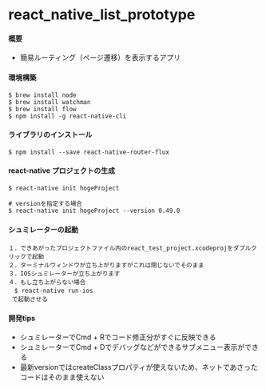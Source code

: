 # react_native_list_prototype

#### 概要
* 簡易ルーティング（ページ遷移）を表示するアプリ

#### 環境構築
```
$ brew install node
$ brew install watchman
$ brew install flow
$ npm install -g react-native-cli
```

#### ライブラリのインストール
```
$ npm install --save react-native-router-flux
```

#### react-native プロジェクトの生成
```
$ react-native init hogeProject

# versionを指定する場合
$ react-native init hogeProject --version 0.49.0
```

#### シュミレーターの起動
```
１．できあがったプロジェクトファイル内のreact_test_project.xcodeprojをダブルクリックで起動
２．ターミナルウィンドウが立ち上がりますがこれは閉じないでそのまま
３．IOSシュミレーターが立ち上がります
４．もし立ち上がらない場合
　$ react-native run-ios
 で起動させる
```

#### 開発tips
* シュミレーターでCmd + Rでコード修正分がすぐに反映できる
* シュミレーターでCmd + Dでデバッグなどができるサブメニュー表示ができる
* 最新versionではcreateClassプロパティが使えないため、ネットであさったコードはそのまま使えない
